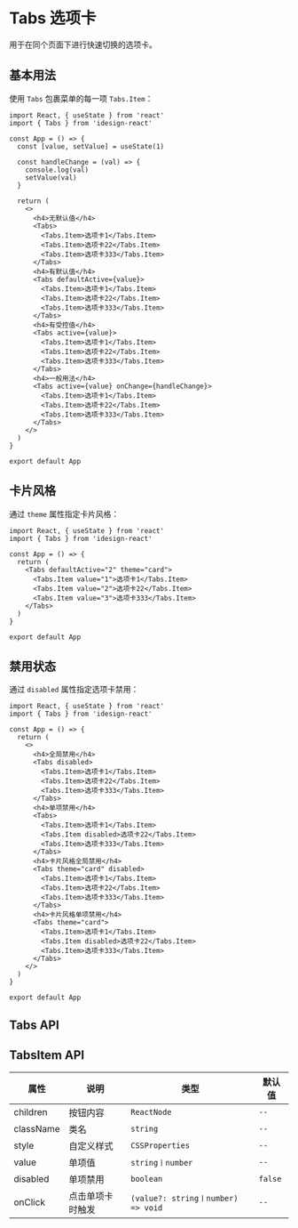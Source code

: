 # Tabs 选项卡

用于在同个页面下进行快速切换的选项卡。

## 基本用法

使用 `Tabs` 包裹菜单的每一项 `Tabs.Item`：

```tsx
import React, { useState } from 'react'
import { Tabs } from 'idesign-react'

const App = () => {
  const [value, setValue] = useState(1)

  const handleChange = (val) => {
    console.log(val)
    setValue(val)
  }

  return (
    <>
      <h4>无默认值</h4>
      <Tabs>
        <Tabs.Item>选项卡1</Tabs.Item>
        <Tabs.Item>选项卡22</Tabs.Item>
        <Tabs.Item>选项卡333</Tabs.Item>
      </Tabs>
      <h4>有默认值</h4>
      <Tabs defaultActive={value}>
        <Tabs.Item>选项卡1</Tabs.Item>
        <Tabs.Item>选项卡22</Tabs.Item>
        <Tabs.Item>选项卡333</Tabs.Item>
      </Tabs>
      <h4>有受控值</h4>
      <Tabs active={value}>
        <Tabs.Item>选项卡1</Tabs.Item>
        <Tabs.Item>选项卡22</Tabs.Item>
        <Tabs.Item>选项卡333</Tabs.Item>
      </Tabs>
      <h4>一般用法</h4>
      <Tabs active={value} onChange={handleChange}>
        <Tabs.Item>选项卡1</Tabs.Item>
        <Tabs.Item>选项卡22</Tabs.Item>
        <Tabs.Item>选项卡333</Tabs.Item>
      </Tabs>
    </>
  )
}

export default App
```

## 卡片风格

通过 `theme` 属性指定卡片风格：

```tsx
import React, { useState } from 'react'
import { Tabs } from 'idesign-react'

const App = () => {
  return (
    <Tabs defaultActive="2" theme="card">
      <Tabs.Item value="1">选项卡1</Tabs.Item>
      <Tabs.Item value="2">选项卡22</Tabs.Item>
      <Tabs.Item value="3">选项卡333</Tabs.Item>
    </Tabs>
  )
}

export default App
```

## 禁用状态

通过 `disabled` 属性指定选项卡禁用：

```tsx
import React, { useState } from 'react'
import { Tabs } from 'idesign-react'

const App = () => {
  return (
    <>
      <h4>全局禁用</h4>
      <Tabs disabled>
        <Tabs.Item>选项卡1</Tabs.Item>
        <Tabs.Item>选项卡22</Tabs.Item>
        <Tabs.Item>选项卡333</Tabs.Item>
      </Tabs>
      <h4>单项禁用</h4>
      <Tabs>
        <Tabs.Item>选项卡1</Tabs.Item>
        <Tabs.Item disabled>选项卡22</Tabs.Item>
        <Tabs.Item>选项卡333</Tabs.Item>
      </Tabs>
      <h4>卡片风格全局禁用</h4>
      <Tabs theme="card" disabled>
        <Tabs.Item>选项卡1</Tabs.Item>
        <Tabs.Item>选项卡22</Tabs.Item>
        <Tabs.Item>选项卡333</Tabs.Item>
      </Tabs>
      <h4>卡片风格单项禁用</h4>
      <Tabs theme="card">
        <Tabs.Item>选项卡1</Tabs.Item>
        <Tabs.Item disabled>选项卡22</Tabs.Item>
        <Tabs.Item>选项卡333</Tabs.Item>
      </Tabs>
    </>
  )
}

export default App
```

## Tabs API

<API hideTitle />

## TabsItem API

| 属性      | 说明             | 类型                               | 默认值  |
| --------- | ---------------- | ---------------------------------- | ------- |
| children  | 按钮内容         | `ReactNode`                        | `--`      |
| className | 类名             | `string`                           | `--`      |
| style     | 自定义样式       | `CSSProperties`                    | `--`      |
| value     | 单项值           | `string〡number`                   | `--`      |
| disabled  | 单项禁用         | `boolean`                          | `false` |
| onClick   | 点击单项卡时触发 | `(value?: string〡number) => void` | `--`      |
